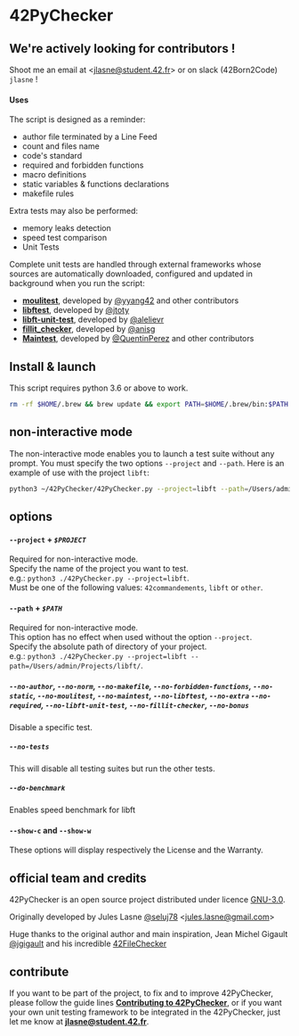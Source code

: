 # 42PyChecker

<!-- Need an image here -->

## We're actively looking for contributors !
Shoot me an email at <<jlasne@student.42.fr>> or on slack (42Born2Code) `jlasne` !

#### Uses
The script is designed as a reminder:
* author file terminated by a Line Feed
* count and files name
* code's standard
* required and forbidden functions
* macro definitions
* static variables & functions declarations
* makefile rules

Extra tests may also be performed:
* memory leaks detection
* speed test comparison
* Unit Tests

Complete unit tests are handled through external frameworks whose sources are automatically downloaded, configured and updated in background when you run the script:
* [**moulitest**](https://github.com/yyang42/moulitest), developed by [@yyang42](https://github.com/yyang42) and other contributors
* [**libftest**](https://github.com/jtoty/Libftest), developed by [@jtoty](https://github.com/jtoty)
* [**libft-unit-test**](https://github.com/alelievr/libft-unit-test), developed by [@alelievr](https://github.com/alelievr)
* [**fillit_checker**](https://github.com/anisg/fillit_checker), developed by [@anisg](https://github.com/anisg)
* [**Maintest**](https://github.com/QuentinPerez/Maintest), developed by [@QuentinPerez](https://github.com/QuentinPerez) and other contributors
<!--* [**42ShellTester**](https://github.com/we-sh/42ShellTester), developed by [@gabkk](https://github.com/gabkk) and [@jgigault](https://github.com/jgigault)-->

## Install & launch
This script requires python 3.6 or above to work.
```bash
rm -rf $HOME/.brew && brew update && export PATH=$HOME/.brew/bin:$PATH && brew update && brew install python3 && cd && git clone https://github.com/Seluj78/42PyChecker.git --recursive && cd 42PyChecker
```

## non-interactive mode
The non-interactive mode enables you to launch a test suite without any prompt.
You must specify the two options `--project` and `--path`.
Here is an example of use with the project `libft`:
```bash
python3 ~/42PyChecker/42PyChecker.py --project=libft --path=/Users/admin/Projects/libft/
```

## options

#### `--project` + *`$PROJECT`*

Required for non-interactive mode.  
Specify the name of the project you want to test.  
e.g.: `python3 ./42PyChecker.py --project=libft`.  
Must be one of the following values: `42commandements`, `libft` or `other`.

#### `--path` + *`$PATH`*

Required for non-interactive mode.  
This option has no effect when used without the option `--project`.  
Specify the absolute path of directory of your project.  
e.g.: `python3 ./42PyChecker.py --project=libft --path=/Users/admin/Projects/libft/`.

##### `--no-author`, `--no-norm`, `--no-makefile`, `--no-forbidden-functions`, `--no-static`, `--no-moulitest`, `--no-maintest`, `--no-libftest`, `--no-extra` `--no-required`, `--no-libft-unit-test`, `--no-fillit-checker`, `--no-bonus`

Disable a specific test.

##### `--no-tests`
This will disable all testing suites but run the other tests.

##### `--do-benchmark`
Enables speed benchmark for libft

#### `--show-c` and `--show-w`
These options will display respectively the License and the Warranty.

## official team and credits

42PyChecker is an open source project distributed under licence [GNU-3.0](https://github.com/Seluj78/42PyChecker/blob/master/LICENSE).

Originally developed by Jules Lasne [@seluj78](https://github.com/seluj78) <<jules.lasne@gmail.com>>

Huge thanks to the original author and main inspiration, Jean Michel Gigault [@jgigault](https://github.com/jgigault) and his incredible [42FileChecker](https://github.com/jgigault/42FileChecker)

## contribute

If you want to be part of the project, to fix and to improve 42PyChecker, please follow the guide lines [**Contributing to 42PyChecker**](https://github.com/seluj78/42PyChecker/wiki/Contributing-to-42PyChecker), or if you want your own unit testing framework to be integrated in the 42PyChecker, just let me know at **jlasne@student.42.fr**.

